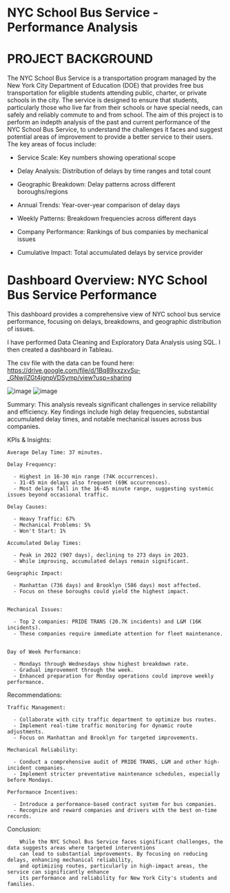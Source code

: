 # NYC School Bus Service - Performance Analysis

# PROJECT BACKGROUND

The NYC School Bus Service is a transportation program managed by the New York City Department of Education (DOE) that provides free bus transportation for eligible students attending public, charter, or private schools in the city. The service is designed to ensure that students, particularly those who live far from their schools or have special needs, can safely and reliably commute to and from school.
The aim of this project is to perform an indepth analysis of the past and current performance of the NYC School Bus Service, to understand the challenges it faces and  suggest potential areas of improvement to provide a better service to their users. The key areas of focus include:

- Service Scale: Key numbers showing operational scope

- Delay Analysis: Distribution of delays by time ranges and total count

- Geographic Breakdown: Delay patterns across different boroughs/regions

- Annual Trends: Year-over-year comparison of delay days

- Weekly Patterns: Breakdown frequencies across different days

- Company Performance: Rankings of bus companies by mechanical issues

- Cumulative Impact: Total accumulated delays by service provider

# Dashboard Overview: NYC School Bus Service Performance

This dashboard provides a comprehensive view of NYC school bus service performance, focusing on delays, breakdowns, and geographic distribution of issues.

I have performed Data Cleaning and Exploratory Data Analysis using SQL. I then created a dashboard in Tableau.

The csv file with the data can be found here: https://drive.google.com/file/d/1Bq89xxzxvSu-_GNwjIZGt4jgnpVDSymp/view?usp=sharing

![image](https://github.com/user-attachments/assets/4a93d9db-1386-47ce-83d6-333487f68891)
![image](https://github.com/user-attachments/assets/e051df29-5b7c-45d3-ab39-d20e72e11936)


Summary:
        This analysis reveals significant challenges in service reliability and efficiency. Key findings include high delay frequencies, substantial accumulated delay times, and notable mechanical issues across bus companies. 

KPIs & Insights:

    Average Delay Time: 37 minutes.
        
    Delay Frequency:

      - Highest in 16-30 min range (74K occurrences).
      - 31-45 min delays also frequent (69K occurrences).
      - Most delays fall in the 16-45 minute range, suggesting systemic issues beyond occasional traffic.

    Delay Causes:

      - Heavy Traffic: 67%
      - Mechanical Problems: 5%
      - Won't Start: 1%

    Accumulated Delay Times:
    
      - Peak in 2022 (907 days), declining to 273 days in 2023.
      - While improving, accumulated delays remain significant.
      
    Geographic Impact:

      - Manhattan (736 days) and Brooklyn (586 days) most affected.
      - Focus on these boroughs could yield the highest impact.


    Mechanical Issues:

      - Top 2 companies: PRIDE TRANS (20.7K incidents) and L&M (16K incidents).
      - These companies require immediate attention for fleet maintenance.


    Day of Week Performance:

      - Mondays through Wednesdays show highest breakdown rate.
      - Gradual improvement through the week.
      - Enhanced preparation for Monday operations could improve weekly performance.

Recommendations:

    Traffic Management:

      - Collaborate with city traffic department to optimize bus routes.
      - Implement real-time traffic monitoring for dynamic route adjustments.
      - Focus on Manhattan and Brooklyn for targeted improvements.

    Mechanical Reliability:

      - Conduct a comprehensive audit of PRIDE TRANS, L&M and other high-incident companies.
      - Implement stricter preventative maintenance schedules, especially before Mondays.

    Performance Incentives:

      - Introduce a performance-based contract system for bus companies.
      - Recognize and reward companies and drivers with the best on-time records.

Conclusion:

        While the NYC School Bus Service faces significant challenges, the data suggests areas where targeted interventions 
        can lead to substantial improvements. By focusing on reducing delays, enhancing mechanical reliability, 
        and optimizing routes, particularly in high-impact areas, the service can significantly enhance 
        its performance and reliability for New York City's students and families.
